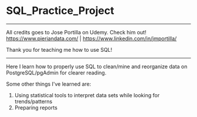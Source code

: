 # SQL_Practice_Project

***************

All credits goes to Jose Portilla on Udemy. Check him out!
https://www.pieriandata.com/ | https://www.linkedin.com/in/jmportilla/

Thank you for teaching me how to use SQL!

***************



Here I learn how to properly use SQL to clean/mine and reorganize data on PostgreSQL/pgAdmin for clearer reading. 

Some other things I've learned are:
1. Using statistical tools to interpret data sets while looking for trends/patterns
2. Preparing reports

